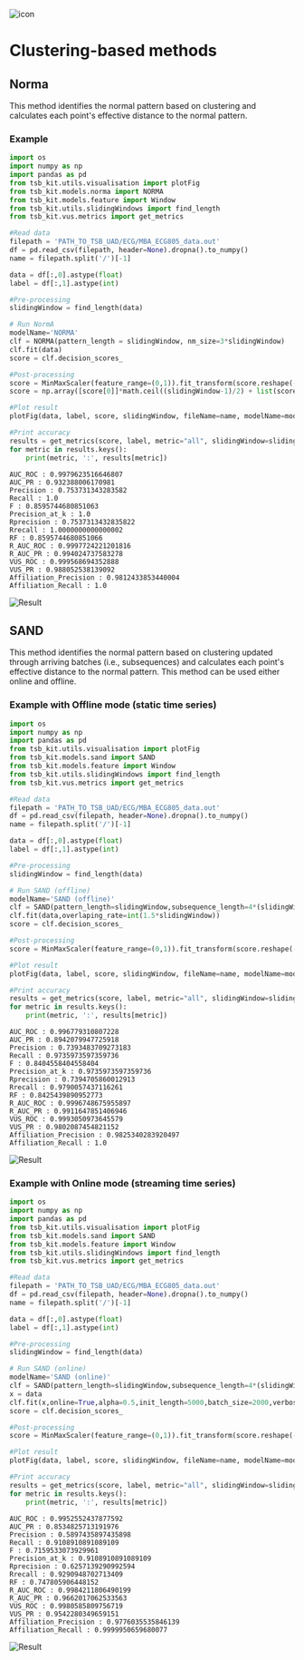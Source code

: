 ![icon](../../images/method_icons/clustering.png "icon")
# Clustering-based methods

## Norma

This method identifies the normal pattern based on clustering and calculates each point's effective distance to the normal pattern.

### Example

```python
import os
import numpy as np
import pandas as pd
from tsb_kit.utils.visualisation import plotFig
from tsb_kit.models.norma import NORMA
from tsb_kit.models.feature import Window
from tsb_kit.utils.slidingWindows import find_length
from tsb_kit.vus.metrics import get_metrics

#Read data
filepath = 'PATH_TO_TSB_UAD/ECG/MBA_ECG805_data.out'
df = pd.read_csv(filepath, header=None).dropna().to_numpy()
name = filepath.split('/')[-1]

data = df[:,0].astype(float)
label = df[:,1].astype(int)

#Pre-processing
slidingWindow = find_length(data)

# Run NormA
modelName='NORMA'
clf = NORMA(pattern_length = slidingWindow, nm_size=3*slidingWindow)
clf.fit(data)
score = clf.decision_scores_

#Post-processing
score = MinMaxScaler(feature_range=(0,1)).fit_transform(score.reshape(-1,1)).ravel()
score = np.array([score[0]]*math.ceil((slidingWindow-1)/2) + list(score) + [score[-1]]*((slidingWindow-1)//2))

#Plot result
plotFig(data, label, score, slidingWindow, fileName=name, modelName=modelName)

#Print accuracy
results = get_metrics(score, label, metric="all", slidingWindow=slidingWindow)
for metric in results.keys():
    print(metric, ':', results[metric])
```
```
AUC_ROC : 0.9979623516646807
AUC_PR : 0.932388006170981
Precision : 0.753731343283582
Recall : 1.0
F : 0.8595744680851063
Precision_at_k : 1.0
Rprecision : 0.7537313432835822
Rrecall : 1.0000000000000002
RF : 0.8595744680851066
R_AUC_ROC : 0.9997724221201816
R_AUC_PR : 0.994024737583278
VUS_ROC : 0.999568694352888
VUS_PR : 0.988052538139092
Affiliation_Precision : 0.9812433853440004
Affiliation_Recall : 1.0
```
![Result](../../images/method_results/NORMA.png "NormA Result")

## SAND

This method identifies the normal pattern based on clustering updated through arriving batches (i.e., subsequences) and calculates each point's effective distance to the normal pattern. This method can be used either online and offline.

### Example with Offline mode (static time series)

```python
import os
import numpy as np
import pandas as pd
from tsb_kit.utils.visualisation import plotFig
from tsb_kit.models.sand import SAND
from tsb_kit.models.feature import Window
from tsb_kit.utils.slidingWindows import find_length
from tsb_kit.vus.metrics import get_metrics

#Read data
filepath = 'PATH_TO_TSB_UAD/ECG/MBA_ECG805_data.out'
df = pd.read_csv(filepath, header=None).dropna().to_numpy()
name = filepath.split('/')[-1]

data = df[:,0].astype(float)
label = df[:,1].astype(int)

#Pre-processing
slidingWindow = find_length(data)

# Run SAND (offline)
modelName='SAND (offline)'
clf = SAND(pattern_length=slidingWindow,subsequence_length=4*(slidingWindow))
clf.fit(data,overlaping_rate=int(1.5*slidingWindow))
score = clf.decision_scores_

#Post-processing
score = MinMaxScaler(feature_range=(0,1)).fit_transform(score.reshape(-1,1)).ravel()

#Plot result
plotFig(data, label, score, slidingWindow, fileName=name, modelName=modelName)

#Print accuracy
results = get_metrics(score, label, metric="all", slidingWindow=slidingWindow)
for metric in results.keys():
    print(metric, ':', results[metric])
```
```
AUC_ROC : 0.996779310807228
AUC_PR : 0.8942079947725918
Precision : 0.7393483709273183
Recall : 0.9735973597359736
F : 0.8404558404558404
Precision_at_k : 0.9735973597359736
Rprecision : 0.7394705860012913
Rrecall : 0.9790057437116261
RF : 0.8425439890952773
R_AUC_ROC : 0.9996748675955897
R_AUC_PR : 0.9911647851406946
VUS_ROC : 0.9993050973645579
VUS_PR : 0.9802087454821152
Affiliation_Precision : 0.9825340283920497
Affiliation_Recall : 1.0
```
![Result](../../images/method_results/SAND-offline.png "SAND (offline) Result")

### Example with Online mode (streaming time series)

```python
import os
import numpy as np
import pandas as pd
from tsb_kit.utils.visualisation import plotFig
from tsb_kit.models.sand import SAND
from tsb_kit.models.feature import Window
from tsb_kit.utils.slidingWindows import find_length
from tsb_kit.vus.metrics import get_metrics

#Read data
filepath = 'PATH_TO_TSB_UAD/ECG/MBA_ECG805_data.out'
df = pd.read_csv(filepath, header=None).dropna().to_numpy()
name = filepath.split('/')[-1]

data = df[:,0].astype(float)
label = df[:,1].astype(int)

#Pre-processing
slidingWindow = find_length(data)

# Run SAND (online)
modelName='SAND (online)'
clf = SAND(pattern_length=slidingWindow,subsequence_length=4*(slidingWindow))
x = data
clf.fit(x,online=True,alpha=0.5,init_length=5000,batch_size=2000,verbose=True,overlaping_rate=int(4*slidingWindow))
score = clf.decision_scores_

#Post-processing
score = MinMaxScaler(feature_range=(0,1)).fit_transform(score.reshape(-1,1)).ravel()

#Plot result
plotFig(data, label, score, slidingWindow, fileName=name, modelName=modelName)

#Print accuracy
results = get_metrics(score, label, metric="all", slidingWindow=slidingWindow)
for metric in results.keys():
    print(metric, ':', results[metric])
```
```
AUC_ROC : 0.9952552437877592
AUC_PR : 0.8534825713191976
Precision : 0.5897435897435898
Recall : 0.9108910891089109
F : 0.7159533073929961
Precision_at_k : 0.9108910891089109
Rprecision : 0.6257139290992594
Rrecall : 0.9290948702713409
RF : 0.747805906448152
R_AUC_ROC : 0.9984211806490199
R_AUC_PR : 0.9662017062533563
VUS_ROC : 0.9980585809756719
VUS_PR : 0.9542280349659151
Affiliation_Precision : 0.9776035535846139
Affiliation_Recall : 0.9999950659680077
```
![Result](../../images/method_results/SAND-online.png "SAND (online) Result")